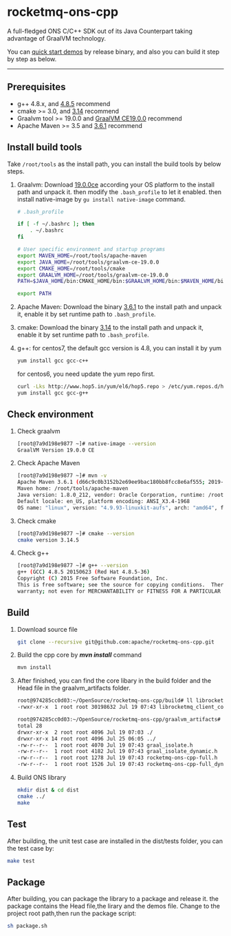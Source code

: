 # rocketmq-ons-cpp
A full-fledged ONS C/C++ SDK out of its Java Counterpart taking advantage of GraalVM technology.

You can [quick start demos](https://github.com/apache/rocketmq-ons-cpp/blob/master/doc/QuickStart.md) by release binary, and also you can build it step by step as below.

----------
## Prerequisites
- g++ 4.8.x, and [4.8.5](https://gcc.gnu.org/gcc-4.8/) recommend
- cmake >= 3.0, and [3.14](https://cmake.org/download/) recommend
- Graalvm tool >= 19.0.0 and [GraalVM CE19.0.0](https://github.com/oracle/graal/releases/tag/vm-19.0.0) recommend
- Apache Maven >= 3.5 and [3.6.1](http://maven.apache.org/download.cgi) recommend

## Install build tools
Take `/root/tools` as the install path, you can install the build tools by below steps.
1. Graalvm: Download [19.0.0ce](https://github.com/oracle/graal/releases/tag/vm-19.0.0) according your OS platform to the install path and unpack it. then modify the ``.bash_profile`` to let it enabled.
    then install native-image by ``gu install native-image`` command.
    
    ```bash
    # .bash_profile
    
    if [ -f ~/.bashrc ]; then
        . ~/.bashrc
    fi
    
    # User specific environment and startup programs
    export MAVEN_HOME=/root/tools/apache-maven
    export JAVA_HOME=/root/tools/graalvm-ce-19.0.0
    export CMAKE_HOME=/root/tools/cmake
    export GRAALVM_HOME=/root/tools/graalvm-ce-19.0.0
    PATH=$JAVA_HOME/bin:CMAKE_HOME/bin:$GRAALVM_HOME/bin:$MAVEN_HOME/bin:$PATH:$HOME/.local/bin:$HOME/bin
    
    export PATH
    ```
    
2. Apache Maven: Download the binary [3.6.1](http://maven.apache.org/download.cgi) to the install path and unpack it, enable it by set runtime path to ``.bash_profile``.
3. cmake: Download the binary [3.14](https://cmake.org/download/) to the install path and unpack it, enable it by set runtime path to ``.bash_profile``.
4. g++: for centos7, the default gcc version is 4.8, you can install it by yum
    ```bash
    yum install gcc gcc-c++
    ```
    for centos6, you need update the yum repo first.
    ```bash
    curl -Lks http://www.hop5.in/yum/el6/hop5.repo > /etc/yum.repos.d/hop5.repo
    yum install gcc gcc-g++
    ```

## Check environment
1. Check graalvm
    ```bash
    [root@7a9d198e9877 ~]# native-image --version
    GraalVM Version 19.0.0 CE
    ```
2. Check Apache Maven
    ```bash
    [root@7a9d198e9877 ~]# mvn -v
    Apache Maven 3.6.1 (d66c9c0b3152b2e69ee9bac180bb8fcc8e6af555; 2019-04-04T19:00:29Z)
    Maven home: /root/tools/apache-maven
    Java version: 1.8.0_212, vendor: Oracle Corporation, runtime: /root/tools/graalvm-ee-19.0.0/jre
    Default locale: en_US, platform encoding: ANSI_X3.4-1968
    OS name: "linux", version: "4.9.93-linuxkit-aufs", arch: "amd64", family: "unix"
    ```
3. Check cmake
    ```bash
    [root@7a9d198e9877 ~]# cmake --version
    cmake version 3.14.5
    ```
4. Check g++
    ```bash
    [root@7a9d198e9877 ~]# g++ --version
    g++ (GCC) 4.8.5 20150623 (Red Hat 4.8.5-36)
    Copyright (C) 2015 Free Software Foundation, Inc.
    This is free software; see the source for copying conditions.  There is NO
    warranty; not even for MERCHANTABILITY or FITNESS FOR A PARTICULAR PURPOSE.
    ```
## Build 
1. Download source file
    ```bash
    git clone --recursive git@github.com:apache/rocketmq-ons-cpp.git
    ```
2. Build the cpp core by ***mvn install*** command
    ```bash
    mvn install
    ```
3. After finished, you can find the core libary in the build folder and the Head file in the graalvm_artifacts folder.
    ```bash
    root@974285cc0d03:~/OpenSource/rocketmq-ons-cpp/build# ll librocketmq_client_core.so
    -rwxr-xr-x  1 root root 30198632 Jul 19 07:43 librocketmq_client_core.so*
    
    root@974285cc0d03:~/OpenSource/rocketmq-ons-cpp/graalvm_artifacts# ll
    total 28
    drwxr-xr-x  2 root root 4096 Jul 19 07:03 ./
    drwxr-xr-x 14 root root 4096 Jul 25 06:05 ../
    -rw-r--r--  1 root root 4070 Jul 19 07:43 graal_isolate.h
    -rw-r--r--  1 root root 4182 Jul 19 07:43 graal_isolate_dynamic.h
    -rw-r--r--  1 root root 1278 Jul 19 07:43 rocketmq-ons-cpp-full.h
    -rw-r--r--  1 root root 1526 Jul 19 07:43 rocketmq-ons-cpp-full_dynamic.h
    ```
4. Build ONS library
    ```bash
    mkdir dist & cd dist
    cmake ../
    make
    ```
## Test
After building, the unit test case are installed in the dist/tests folder, you can the test case by:
```bash
make test
```
## Package
After building, you can package the library to a package and release it. the package contains the Head file,the lirary and the demos file.
Change to the project root path,then run the package script:
```bash
sh package.sh
```
